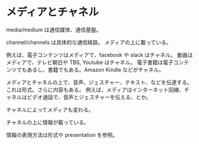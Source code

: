 # メディアとチャネル

media/medium は通信媒体、通信基盤。

channel/channels は具体的な通信経路。
メディアの上に載っている。

例えば、電子コンテンツはメディアで、facebook や slack はチャネル。
動画はメディアで、テレビ朝日や TBS, Youtube はチャネル。
電子書籍は電子コンテンツでもあるし、書籍でもある。Amazon Kindle などがチャネル。

メディアとチャネルの上で、音声、ジェスチャー、テキスト、などを伝達する。これは形式。さらに内容もある。
例えば、メディアはインターネット回線、チャネルはビデオ通話で、音声とジェスチャーを伝える、とか。

チャネルによってメディアも変わる。

チャネルの上に情報が載っている。

情報の表現方法は形式や presentation を参照。
